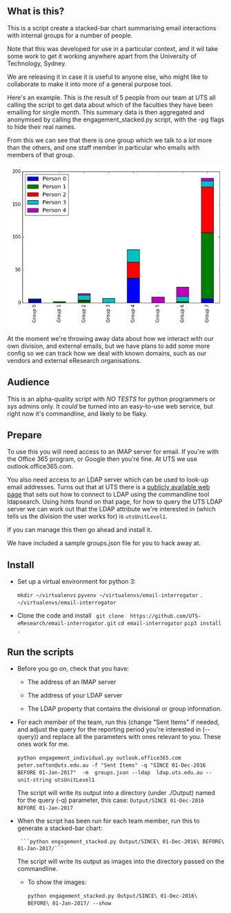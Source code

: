 
## What is this?

This is a script create a stacked-bar chart summarising email
interactions with internal groups for a number of people.

Note that this was developed for use in a particular context, and it
wil take some work to get it working anywhere apart from the
University of Technology, Sydney.

We are releasing it in case it is useful to anyone else, who might
like to collaborate to make it into more of a general purpose tool.

Here's an example. This is the result of 5 people from our team at UTS
all calling the script to get data about which of the faculties they
have been emailing for single month. This summary data is then
aggregated and anonymised by calling the engagement_stacked.py script,
with the -pg flags to hide their real names.

From this we can see that there is one group which we talk to a *lot*
more than the others, and one staff member in particular who emails
with members of that group.

![Example chart](./example.png)

At the moment we're throwing away data about how we interact with our
own division, and external emails, but we have plans to add some more
config so we can track how we deal with known domains, such as our vendors
and external eResearch organisations.

## Audience

This is an alpha-quality script with *NO TESTS* for python
programmers or sys admins only. It *could* be turned into an easy-to-use
web service, but right now it's commandline, and likely to be flaky.

## Prepare

To use this you will need access to an IMAP server for email. If
you're with the Office 365 program, or Google then you're fine. At UTS
we use  outlook.office365.com.

You also need access to an LDAP server which can be used to look-up
email addresses. Turns out that at UTS there is a
[publicly available web page](https://learn.it.uts.edu.au/aip/enrolled/06-jndi/lab-ldap.shtml)
that sets out how to connect to LDAP using the commandline tool
ldapsearch. Using hints found on that page, for how to query the UTS
LDAP server we can work out that the LDAP attribute we're interested
in (which tells us the division the user works for) is
```utsUnitLevel1```.

If you can manage this then go ahead and install it.

We have included a sample groups.json file for you to hack away at.


## Install

* Set up a virtual environment for python 3:

     ```mkdir ~/virtualenvs```
     ```pyvenv ~/virtualenvs/email-interrogator```
	 ```. ~/virtualenvs/email-interrogator```

* Clone the code and install
    ``` git clone  https://github.com/UTS-eResearch/email-interrogator.git```
	```cd email-interrogator```
     ```pip3 install  .```




## Run the scripts

*  Before you go on, check that you have:

     * The address of an IMAP server

     * The address of your LDAP server

     * The LDAP property that contains the divisional or group
  information.

*  For each member of the team, run this (change "Sent Items" if
   needed, and adjust the query for the reporting period you're
   interested in (--query)) and replace all the parameters with ones relevant to you. These ones work for me.
   
    ```python engagement_individual.py outlook.office365.com peter.sefton@uts.edu.au -f "Sent Items" -q "SINCE 01-Dec-2016 BEFORE 01-Jan-2017"  -m  groups.json --ldap  ldap.uts.edu.au --unit-string utsUnitLevel1```

     The script will write its output into a directory (under ./Output) named for the
    query (-q) parameter, this case: ```Output/SINCE 01-Dec-2016 BEFORE 01-Jan-2017```

*  When the script has been run for each team member, run this to
   generate a stacked-bar chart:

        ```python engagement_stacked.py Output/SINCE\ 01-Dec-2016\ BEFORE\ 01-Jan-2017/```

	The script will write its output as images into the directory
    passed on the commandline.

    *  To show the images:
	
	    ```python engagement_stacked.py Output/SINCE\ 01-Dec-2016\    BEFORE\ 01-Jan-2017/ --show```

